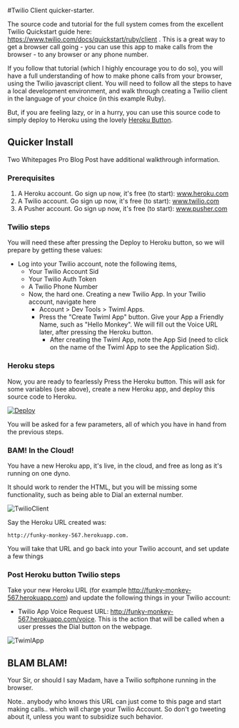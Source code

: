 #Twilio Client quicker-starter.

The source code and tutorial for the full system comes from the excellent Twilio Quickstart guide here: <https://www.twilio.com/docs/quickstart/ruby/client> .  This is a great way to get a browser call going - you can use this app to make calls from the browser - to any browser or any phone number.

If you follow that tutorial (which I highly encourage you to do so), you will have a full understanding of how to make phone calls from your browser, using the Twilio javascript client.  You will need to follow all the steps to have a local development environment, and walk through creating a Twilio client in the language of your choice (in this example Ruby).

But, if  you are feeling lazy, or in a hurry, you can use this source code to simply deploy to Heroku using the lovely [Heroku Button](https://blog.heroku.com/archives/2014/8/7/heroku-button). 

## Quicker Install ##

Two Whitepages Pro Blog Post have additional walkthrough information.



### Prerequisites 
1.  A Heroku account. Go sign up now, it's free (to start): www.heroku.com
2.  A Twilio account. Go sign up now, it's free (to start): www.twilio.com
3.  A Pusher account. Go sign up now, it's free (to start): www.pusher.com

### Twilio steps

You will need these after pressing the Deploy to Heroku button, so we will prepare by getting these values:

- Log into your Twilio account, note the following items,
	- Your Twilio Account Sid
	- Your Twilio Auth Token
	- A Twilio Phone Number 
	- Now, the hard one. Creating a new Twilio App.  In your Twilio account, navigate here
	  - Account > Dev Tools > Twiml Apps.  
	  - Press the "Create Twiml App" button.  Give your App a Friendly Name, such as "Hello Monkey". We will fill out the Voice URL later, after pressing the Heroku button.  
		- After creating the Twiml App, note the App Sid (need to click on the name of the Twiml App to see the Application Sid).

### Heroku steps

Now, you are ready to fearlessly Press the Heroku button. This will ask for some variables (see above), create a new Heroku app, and deploy this source code to Heroku.

[![Deploy](https://www.herokucdn.com/deploy/button.png)](https://heroku.com/deploy) 

You will be asked for a few parameters, all of which you have in hand from the previous steps.


### BAM! In the Cloud! 

You have a new Heroku app, it's live, in the cloud, and free as long as it's running on one dyno.  

It should work to render the HTML, but you will be missing some functionality, such as being able to Dial an external number.

![TwilioClient](http://uploadir.com/u/udmp7g31 "Twilio Client")



Say the Heroku URL created was:

	http://funky-monkey-567.herokuapp.com. 

You will take that URL and go back into your Twilio account, and set update a few things
	 
### Post Heroku button Twilio steps

Take your new Heroku URL (for example http://funky-monkey-567.herokuapp.com) and update the following things in your Twilio account:

* Twilio App Voice Request URL: http://funky-monkey-567.herokuapp.com/voice. This is the action that will be called when a user presses the Dial button on the webpage.  

![TwimlApp](http://uploadir.com/u/ee82e4sm "TwimlApp")


## BLAM BLAM!  

Your Sir, or should I say Madam, have a Twilio softphone running in the browser. 

Note.. anybody who knows this URL can just come to this page and start making calls.. which will charge your Twilio Account. So don't go tweeting about it, unless you want to subsidize such behavior.











